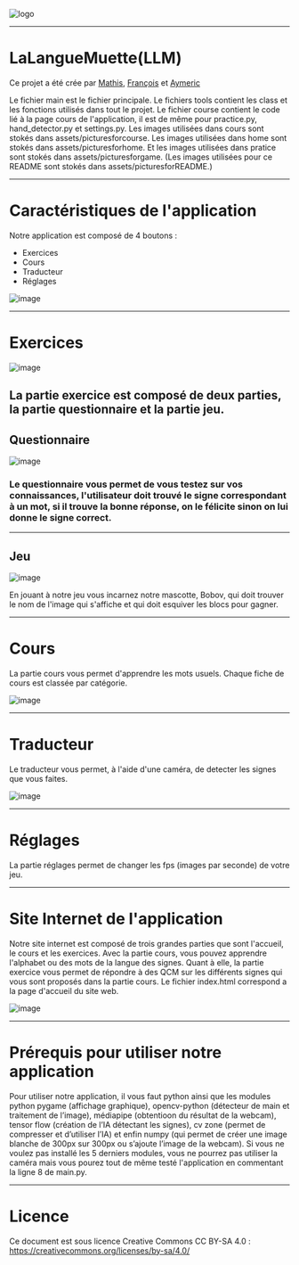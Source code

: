 ![logo](Application-LaLangueMuette/assets/picturesforREADME/logo.jpg)


---
<h1>LaLangueMuette(LLM)</h1>
Ce projet a été crée par <a href="https://github.com/XiNoxZz">Mathis</a>, <a href="https://github.com/Skavengers">François</a> et <a href="https://github.com/AymericdeCau">Aymeric</a>

Le fichier main est le fichier principale.
Le fichiers tools contient les class et les fonctions utilisés dans tout le projet.
Le fichier course contient le code lié à la page cours de l'application, il est de même pour practice.py, hand_detector.py et settings.py.
Les images utilisées dans cours sont stokés dans assets/picturesforcourse.
Les images utilisées dans home sont stokés dans assets/picturesforhome.
Et les images utilisées dans pratice sont stokés dans assets/picturesforgame.
(Les images utilisées pour ce README sont stokés dans assets/picturesforREADME.)

---
<h1>Caractéristiques de l'application</h1>

Notre application est composé de 4 boutons :
    
   - Exercices
   - Cours 
   - Traducteur
   - Réglages
    
 
![image](assets/picturesforREADME/Screenshot1.png)


---
<h1>Exercices</h1>


![image](assets/picturesforREADME/Screenshot2.png)
    
La partie exercice est composé de deux parties, la partie questionnaire et la partie jeu.
---

<h2>Questionnaire</h2>

![image](assets/picturesforREADME/Screenshot3.png)

<h3>Le questionnaire vous permet de vous testez sur vos connaissances, l'utilisateur doit trouvé le signe correspondant à un mot, si il trouve la bonne réponse, on le félicite sinon on lui donne le signe correct.</h3>

---

<h2>Jeu</h2>

![image](assets/picturesforREADME/Screenshot4.png)

En jouant à notre jeu vous incarnez notre mascotte, Bobov, qui doit trouver le nom de l'image qui s'affiche et qui doit esquiver les blocs pour gagner.

---

<h1>Cours</h1>

La partie cours vous permet d'apprendre les mots usuels. Chaque fiche de cours est classée par catégorie.

![image](assets/picturesforREADME/Screenshot5.png)

---

<h1>Traducteur</h1>

Le traducteur vous permet, à l'aide d'une caméra, de detecter les signes que vous faites.

![image](assets/picturesforREADME/Screenshot6.png)

---

<h1>Réglages</h1>

La partie réglages permet de changer les fps (images par seconde) de votre jeu.

---

<h1>Site Internet de l'application</h1>

Notre site internet est composé de trois grandes parties que sont l'accueil, le cours et les exercices. Avec la partie cours, vous pouvez apprendre l'alphabet ou des mots de la langue des signes. Quant à elle, la partie exercice vous permet de répondre à des QCM sur les différents signes qui vous sont proposés dans la partie cours.
Le fichier index.html correspond a la page d'accueil du site web.


![image](assets/picturesforREADME/Screenshot7.png)

---

<h1>Prérequis pour utiliser notre application</h1>

Pour utiliser notre application, il vous faut python ainsi que les modules python pygame (affichage graphique), opencv-python (détecteur de main et traitement de l’image), médiapipe (obtentioon du résultat de la webcam), tensor flow (création de l’IA détectant les signes), cv zone (permet de compresser et d’utiliser l’IA) et enfin numpy (qui permet de créer une image blanche de 300px sur 300px ou s’ajoute l’image de la
webcam). Si vous ne voulez pas installé les 5 derniers modules, vous ne pourrez pas utiliser la caméra mais vous pourez tout de même testé l'application en commentant la ligne 8 de main.py.

---

<h1>Licence</h1>

Ce document est sous licence Creative Commons CC BY-SA 4.0 : https://creativecommons.org/licenses/by-sa/4.0/


